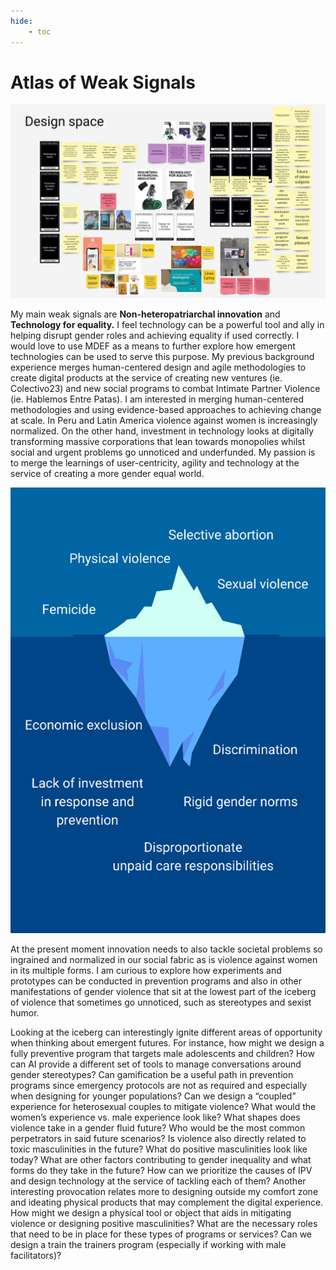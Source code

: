 ```yaml
---
hide:
    - toc
---
```


# Atlas of Weak Signals

![](../images/MT01/designspace.jpg)

My main weak signals are **Non-heteropatriarchal innovation** and **Technology for equality.** I feel technology can be a powerful tool and ally in helping disrupt gender roles and achieving equality if used correctly. I would love to use MDEF as a means to further explore how emergent technologies can be used to serve this purpose. My previous background experience merges human-centered design and agile methodologies to create digital products at the service of creating new ventures (ie. Colectivo23) and new social programs to combat Intimate Partner Violence (ie. Hablemos Entre Patas). I am interested in merging human-centered methodologies and using evidence-based approaches to achieving change at scale. In Peru and Latin America violence against women is increasingly normalized. On the other hand, investment in technology looks at digitally transforming massive corporations that lean towards monopolies whilst social and urgent problems go unnoticed and underfunded. My passion is to merge the learnings of user-centricity, agility and technology at the service of creating a more gender equal world.

![](../images/MT01/iceberg.png)

At the present moment innovation needs to also tackle societal problems so ingrained and normalized in our social fabric as is violence against women in its multiple forms. I am curious to explore how experiments and prototypes can be conducted in prevention programs and also in other manifestations of gender violence that sit at the lowest part of the iceberg of violence that sometimes go unnoticed, such as stereotypes and sexist humor.

Looking at the iceberg can interestingly ignite different areas of opportunity when thinking about emergent futures. For instance, how might we design a fully preventive program that targets male adolescents and children? How can AI provide a different set of tools to manage conversations around gender stereotypes? Can gamification be a useful path in prevention programs since emergency protocols are not as required and especially when designing for younger populations? Can we design a “coupled” experience for heterosexual couples to mitigate violence? What would the women’s experience vs. male experience look like? What shapes does violence take in a gender fluid future? Who would be the most common perpetrators in said future scenarios? Is violence also directly related to toxic masculinities in the future? What do positive masculinities look like today? What are other factors contributing to gender inequality and what forms do they take in the future? How can we prioritize the causes of IPV and design technology at the service of tackling each of them? Another interesting provocation relates more to designing outside my comfort zone and ideating physical products that may complement the digital experience. How might we design a physical tool or object that aids in mitigating violence or designing positive masculinities? What are the necessary roles that need to be in place for these types of programs or services? Can we design a train the trainers program (especially if working with male facilitators)?
